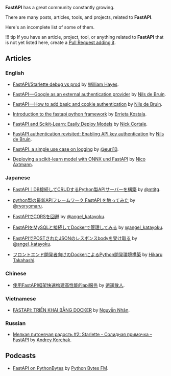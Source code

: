 **FastAPI** has a great community constantly growing.

There are many posts, articles, tools, and projects, related to **FastAPI**.

Here's an incomplete list of some of them.

!!! tip
    If you have an article, project, tool, or anything related to **FastAPI** that is not yet listed here, create a <a href="https://github.com/tiangolo/fastapi/edit/master/docs/external-links.md" target="_blank">Pull Request adding it</a>.

## Articles

### English

* <a href="https://medium.com/@williamhayes/fastapi-starlette-debug-vs-prod-5f7561db3a59" target="_blank">FastAPI/Starlette debug vs prod</a> by <a href="https://medium.com/@williamhayes" target="_blank">William Hayes</a>.

* <a href="https://medium.com/data-rebels/fastapi-google-as-an-external-authentication-provider-3a527672cf33" target="_blank">FastAPI — Google as an external authentication provider</a> by <a href="https://medium.com/@nils_29588" target="_blank">Nils de Bruin</a>.

* <a href="https://medium.com/data-rebels/fastapi-how-to-add-basic-and-cookie-authentication-a45c85ef47d3" target="_blank">FastAPI — How to add basic and cookie authentication</a> by <a href="https://medium.com/@nils_29588" target="_blank">Nils de Bruin</a>.

* <a href="https://dev.to/errietta/introduction-to-the-fastapi-python-framework-2n10" target="_blank">Introduction to the fastapi python framework</a> by <a href="https://dev.to/errietta" target="_blank">Errieta Kostala</a>.

* <a href="http://nickc1.github.io/api,/scikit-learn/2019/01/10/scikit-fastapi.html" target="_blank">FastAPI and Scikit-Learn: Easily Deploy Models</a> by <a href="http://nickc1.github.io/" target="_blank">Nick Cortale</a>.

* <a href="https://medium.com/data-rebels/fastapi-authentication-revisited-enabling-api-key-authentication-122dc5975680" target="_blank">FastAPI authentication revisited: Enabling API key authentication</a> by <a href="https://medium.com/@nils_29588" target="_blank">Nils de Bruin</a>.

* <a href="https://blog.bartab.fr/fastapi-logging-on-the-fly/" target="_blank">FastAPI, a simple use case on logging</a> by <a href="https://blog.bartab.fr/" target="_blank">@euri10</a>.

* <a href="https://medium.com/@nico.axtmann95/deploying-a-scikit-learn-model-with-onnx-und-fastapi-1af398268915?source=friends_link&sk=a9e395c8cc206205fcd9964479b22fa6" target="_blank">Deploying a scikit-learn model with ONNX und FastAPI</a> by <a href="https://www.linkedin.com/in/nico-axtmann" target="_blank">Nico Axtmann</a>.

### Japanese

* <a href="https://qiita.com/mtitg/items/47770e9a562dd150631d" target="_blank">FastAPI｜DB接続してCRUDするPython製APIサーバーを構築</a> by <a href="https://qiita.com/mtitg" target="_blank">@mtitg</a>.

* <a href="https://qiita.com/ryoryomaru/items/59958ed385b3571d50de" target="_blank">python製の最新APIフレームワーク FastAPI を触ってみた</a> by <a href="https://qiita.com/ryoryomaru" target="_blank">@ryoryomaru</a>.

* <a href="https://qiita.com/angel_katayoku/items/0e1f5dbbe62efc612a78" target="_blank">FastAPIでCORSを回避</a> by <a href="https://qiita.com/angel_katayoku" target="_blank">@angel_katayoku</a>.

* <a href="https://qiita.com/angel_katayoku/items/4fbc1a4e2b33fa2237d2" target="_blank">FastAPIをMySQLと接続してDockerで管理してみる</a> by <a href="https://qiita.com/angel_katayoku" target="_blank">@angel_katayoku</a>.

* <a href="https://qiita.com/angel_katayoku/items/8a458a8952f50b73f420" target="_blank">FastAPIでPOSTされたJSONのレスポンスbodyを受け取る</a> by <a href="https://qiita.com/angel_katayoku" target="_blank">@angel_katayoku</a>.

* <a href="https://qiita.com/hikarut/items/b178af2e2440c67c6ac4" target="_blank">フロントエンド開発者向けのDockerによるPython開発環境構築</a> by <a href="https://qiita.com/hikarut" target="_blank">Hikaru Takahashi</a>.

### Chinese

* <a href="https://cloud.tencent.com/developer/article/1431448" target="_blank">使用FastAPI框架快速构建高性能的api服务</a> by <a href="https://cloud.tencent.com/developer/user/5471722" target="_blank">逍遥散人</a>.

### Vietnamese

* <a href="https://fullstackstation.com/fastapi-trien-khai-bang-docker/" target="_blank">FASTAPI: TRIỂN KHAI BẰNG DOCKER</a> by <a href="https://fullstackstation.com/author/figonking/" target="_blank">Nguyễn Nhân</a>.

### Russian

* <a href="https://habr.com/ru/post/454440/" target="_blank">Мелкая питонячая радость #2: Starlette - Солидная примочка – FastAPI</a> by <a href="https://habr.com/ru/users/57uff3r/" target="_blank">Andrey Korchak</a>.

## Podcasts

* <a href="https://pythonbytes.fm/episodes/show/123/time-to-right-the-py-wrongs?time_in_sec=855" target="_blank">FastAPI on PythonBytes</a> by <a href="https://pythonbytes.fm/" target="_blank">Python Bytes FM</a>.
